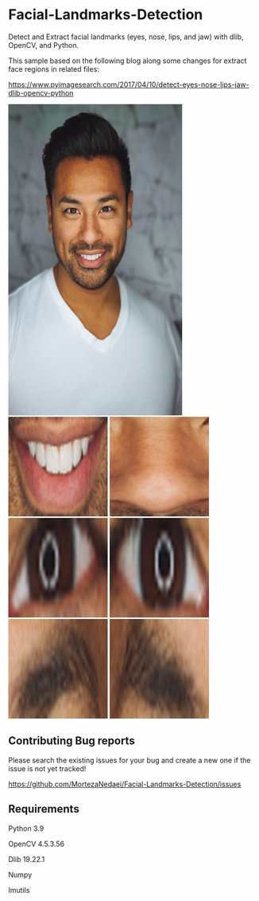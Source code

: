 # Facial-Landmarks-Detection

Detect and Extract facial landmarks (eyes, nose, lips, and jaw) with dlib, OpenCV, and Python.

This sample based on the following blog along some changes for extract face regions in related files:

https://www.pyimagesearch.com/2017/04/10/detect-eyes-nose-lips-jaw-dlib-opencv-python


<a href="url"><img src="https://github.com/MortezaNedaei/Facial-Landmarks-Detection/blob/master/dataset/image_1.jpg" width="350" height="625"></a>
<a href="url"><img src="https://github.com/MortezaNedaei/Facial-Landmarks-Detection/blob/master/dataset/image_1/mouth.jpg" width="200" height="200"></a>
<a href="url"><img src="https://github.com/MortezaNedaei/Facial-Landmarks-Detection/blob/master/dataset/image_1/nose.jpg" width="200" height="200"></a>
<a href="url"><img src="https://github.com/MortezaNedaei/Facial-Landmarks-Detection/blob/master/dataset/image_1/left_eye.jpg" width="200" height="200"></a>
<a href="url"><img src="https://github.com/MortezaNedaei/Facial-Landmarks-Detection/blob/master/dataset/image_1/right_eye.jpg" width="200" height="200"></a>
<a href="url"><img src="https://github.com/MortezaNedaei/Facial-Landmarks-Detection/blob/master/dataset/image_1/left_eyebrow.jpg" width="200" height="200"></a>
<a href="url"><img src="https://github.com/MortezaNedaei/Facial-Landmarks-Detection/blob/master/dataset/image_1/right_eyebrow.jpg" width="200" height="200"></a>




## Contributing Bug reports
Please search the existing issues for your bug and create a new one if the issue is not yet tracked!

https://github.com/MortezaNedaei/Facial-Landmarks-Detection/issues



## Requirements

Python 3.9

OpenCV 4.5.3.56

Dlib 19.22.1

Numpy

Imutils
